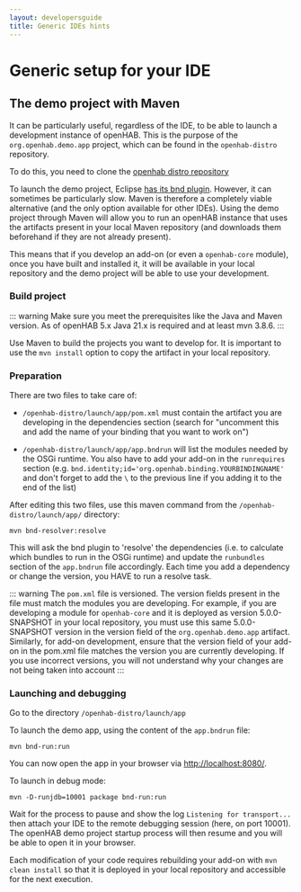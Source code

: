 ```yaml
---
layout: developersguide
title: Generic IDEs hints
---
```


# Generic setup for your IDE

## The demo project with Maven

It can be particularly useful, regardless of the IDE, to be able to launch a development instance of openHAB.
This is the purpose of the `org.openhab.demo.app` project, which can be found in the `openhab-distro` repository.

To do this, you need to clone the [openhab distro repository](https://www.github.com/openhab/openhab-distro)

To launch the demo project, Eclipse [has its bnd plugin](./eclipse.html#working-with-add-ons).
However, it can sometimes be particularly slow. Maven is therefore a completely viable alternative (and the only option
available for other IDEs).
Using the demo project through Maven will allow you to run an openHAB instance that uses the artifacts present in your
local Maven repository (and downloads them beforehand if they are not already present).

This means that if you develop an add-on (or even a `openhab-core` module), once you have built and installed it, it
will be available in your local repository and the demo project will be able to use your development.

### Build project

::: warning
Make sure you meet the prerequisites like the Java and Maven version. As of openHAB 5.x Java 21.x is required and at least mvn 3.8.6.
:::

Use Maven to build the projects you want to develop for. It is important to use the `mvn install` option to copy the artifact in your local repository.

### Preparation

There are two files to take care of:

- `/openhab-distro/launch/app/pom.xml` must contain the artifact you are developing in the dependencies section (search for "uncomment this and add the name of your binding that you want to work on")

- `/openhab-distro/launch/app/app.bndrun` will list the modules needed by the OSGi runtime. You also have to add your add-on in the `runrequires` section (e.g. `bnd.identity;id='org.openhab.binding.YOURBINDINGNAME'` and don't forget to add the `\` to the previous line if you adding it to the end of the list)

After editing this two files, use this maven command from the `/openhab-distro/launch/app/` directory:

`mvn bnd-resolver:resolve`

This will ask the bnd plugin to 'resolve' the dependencies (i.e. to calculate which bundles to run in the OSGi runtime) and update
 the `runbundles` section of the `app.bndrun` file accordingly.
Each time you add a dependency or change the version, you HAVE to run a resolve task.

::: warning
The `pom.xml` file is versioned. The version fields present in the file must match the modules
you are developing. For example, if you are developing a module for `openhab-core` and it is deployed as version
5.0.0-SNAPSHOT in your local repository, you must use this same 5.0.0-SNAPSHOT version in the version field of the
`org.openhab.demo.app` artifact. Similarly, for add-on development, ensure that the version field of your add-on in the
pom.xml file matches the version you are currently developing. If you use incorrect versions, you will not understand
why your changes are not being taken into account
:::

### Launching and debugging

Go to the directory `/openhab-distro/launch/app`

To launch the demo app, using the content of the `app.bndrun` file:

`mvn bnd-run:run`

You can now open the app in your browser via [http://localhost:8080/](http://localhost:8080/).

To launch in debug mode:

`mvn -D-runjdb=10001 package bnd-run:run`

Wait for the process to pause and show the log `Listening for transport...` then attach your IDE to the remote debugging
session (here, on port 10001). The openHAB demo project startup process will then resume and you will be able to
open it in your browser.

Each modification of your code requires rebuilding your add-on with `mvn clean install` so that it is
deployed in your local repository and accessible for the next execution.
